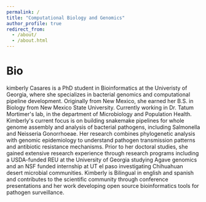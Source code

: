 ```yaml
---
permalink: /
title: "Computational Biology and Genomics"
author_profile: true
redirect_from: 
  - /about/
  - /about.html
---
```




Bio
======
kimberly Casares is a PhD student in Bioinformatics at the Univeristy of Georgia, where she specializes in bacterial genomics and computational pipeline development. Originally from New Mexico, she earned her B.S. in Biology from New Mexico State University. Currently working in Dr. Tatum Mortimer's lab, in the department of Microbiology and Population Health. Kimberly's current focus is on building snakemake pipelines for whole genome assembly and analysis of bacterial pathogens, including Salmonella and Neisseria Gonorrhoeae. Her research combines phylogenetic analysis with genomic epidemiology to understand pathogen transmission patterns and antibiotic resistance mechanisms. Prior to her doctoral studies, she gained extensive research experience through research programs including a USDA-funded REU at the University of Georgia studying Agave genomics and an NSF funded internship at UT el paso investigating Chihuahuan desert microbial communities. Kimberly is Bilingual in english and spanish and contributes to the scientific community through conference presentations and her work developing open source bioinformatics tools for pathogen surveillance.


